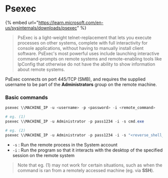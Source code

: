 # Psexec

{% embed url="https://learn.microsoft.com/en-us/sysinternals/downloads/psexec" %}

> PsExec is a light-weight telnet-replacement that lets you execute processes on other systems, complete with full interactivity for console applications, without having to manually install client software. PsExec's most powerful uses include launching interactive command-prompts on remote systems and remote-enabling tools like IpConfig that otherwise do not have the ability to show information about remote systems.

PsExec connects on port 445/TCP (SMB), and requires the supplied username to be part of the **Administrators** group on the remote machine.

### Basic commands

```powershell
psexec \\MACHINE_IP -u <username> -p <password> -i <remote_command>

# eg. (1) 
psexec \\MACHINE_IP -u Administrator -p pass1234 -i -s cmd.exe

# eg. (2) 
psexec \\MACHINE_IP -u Administrator -p pass1234 -i -s "<reverse_shell_payload>"
```

* `-s` : Run the remote process in the System account
* `-i` : Run the program so that it interacts with the desktop of the specified session on the remote system

> Note that eg. (1) may not work for certain situations, such as when the command is ran from a remotely accessed machine (eg. via **SSH**).
